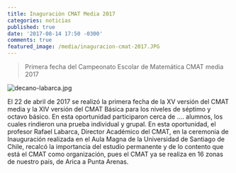 ```yaml
---
title: Inaguración CMAT Media 2017
categories: noticias
published: true
date: '2017-08-14 17:50 -0300'
comments: true
featured_image: /media/inaguracion-cmat-2017.JPG
---
```



> Primera fecha del Campeonato Escolar de Matemática CMAT media 2017

![decano-labarca.jpg]({{site.baseurl}}/media/inaguracion-cmat-2017.JPG)

El 22 de abril de 2017 se realizó la primera fecha de la XV versión del CMAT media y la XIV versión del CMAT Básica para los niveles de séptimo y octavo básico. 
En esta oportunidad participaron cerca de ....  alumnos, los cuales rindieron una prueba individual y grupal.
En esta oportunidad, el profesor Rafael Labarca, Director Académico del CMAT, en la ceremonia de Inauguración realizada en el Aula Magna de la Universidad de Santiago de Chile, recalcó la importancia del estudio permanente y de lo contento que está el CMAT como organización, pues el CMAT ya se realiza en 16 zonas de nuestro país, de Arica a Punta Arenas.
